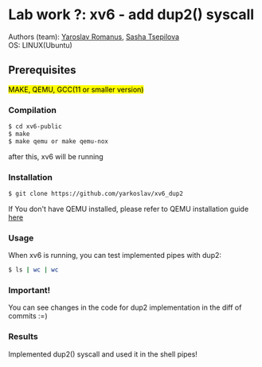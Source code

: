 # Lab work ?: xv6 - add dup2() syscall
Authors (team): [Yaroslav Romanus](https://github.com/yarkoslav), [Sasha Tsepilova](https://github.com/sasha-tsepilova) <br>
OS: LINUX(Ubuntu)

## Prerequisites

<mark>MAKE, QEMU, GCC(11 or smaller version)</mark>

### Compilation

```bash
$ cd xv6-public
$ make
$ make qemu or make qemu-nox
```

after this, xv6 will be running

### Installation

```bash
$ git clone https://github.com/yarkoslav/xv6_dup2
```

If You don't have QEMU installed, please refer to QEMU installation guide [here](https://pdos.csail.mit.edu/6.828/2018/xv6.html)

### Usage

When xv6 is running, you can test implemented pipes with dup2:
```bash
$ ls | wc | wc
```

### Important!

You can see changes in the code for dup2 implementation in the diff of commits :=)

### Results

Implemented dup2() syscall and used it in the shell pipes!
